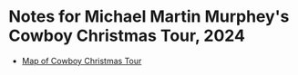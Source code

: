 # Notes for Michael Martin Murphey's Cowboy Christmas Tour, 2024

* [Map of Cowboy Christmas Tour](michael_martin_murphey_connected_tour_map.html)
